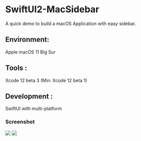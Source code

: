 # SwiftUI2-MacSidebar
A quick demo to build a macOS Application with easy sidebar.

## Environment: 
Apple macOS 11 Big Sur

## Tools : 
Xcode 12 beta 3 (Min: Xcode 12 beta 1)

## Development : 
SwiftUI with multi-platform

### Screenshot
<img src="https://raw.githubusercontent.com/1998code/SwiftUI2-MacSidebar/master/light.png" />
<img src="https://raw.githubusercontent.com/1998code/SwiftUI2-MacSidebar/master/dark.png" />
